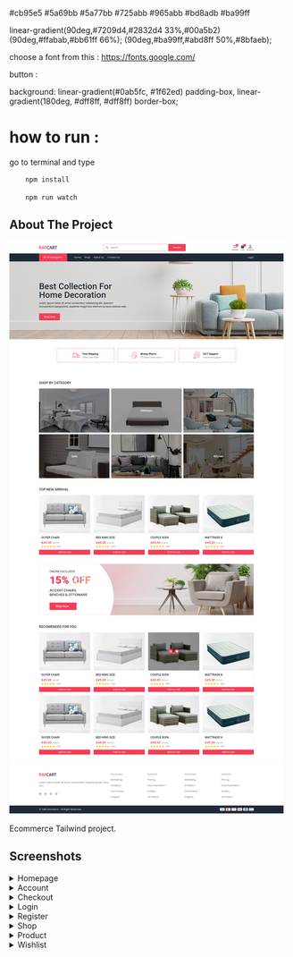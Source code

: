 #cb95e5 
#5a69bb 
#5a77bb 
#725abb 
#965abb 
#bd8adb 
#ba99ff 

linear-gradient(90deg,#7209d4,#2832d4 33%,#00a5b2) 
(90deg,#ffabab,#bb61ff 66%); 
(90deg,#ba99ff,#abd8ff 50%,#8bfaeb); 



choose a font from this :
https://fonts.google.com/


button : 

background: linear-gradient(#0ab5fc, #1f62ed) padding-box, linear-gradient(180deg, #dff8ff, #dff8ff) border-box;


# how to run :


go to terminal and type 

```
    npm install
    
    npm run watch
```



## About The Project

![Screen Shot](screenshots/Ecommerce-Tailwind.png)

Ecommerce Tailwind project.

## Screenshots

<details>
<summary>Homepage</summary>

![Homepage](screenshots/Ecommerce-Tailwind.png)

</details>

<details>
<summary>Account</summary>

![Account](screenshots/Account-Ecommerce-Tailwind.png)

</details>

<details>
<summary>Checkout</summary>

![checkout](screenshots/Checkout-Ecommerce-Tailwind.png)

</details>

<details>
<summary>Login</summary>

![Login](screenshots/Login-Ecommerce-Tailwind.png)

</details>

<details>
<summary>Register</summary>

![Register](screenshots/Register-Ecommerce-Tailwind.png)

</details>

<details>
<summary>Shop</summary>

![Shop](screenshots/Shop-Page-Ecommerce-Tailwind.png)

</details>

<details>
<summary>Product</summary>

![product](screenshots/Product-Ecommerce-Tailwind.png)

</details>

<details>
<summary>Wishlist</summary>

![wishlist](screenshots/Wishlist-Ecommerce-Tailwind.png)

</details>
